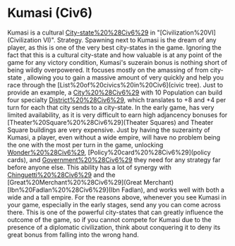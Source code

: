 # Kumasi (Civ6)

Kumasi is a cultural [City-state%20%28Civ6%29](city-state) in "[Civilization%20VI](Civilization VI)".
Strategy.
Spawning next to Kumasi is the dream of any player, as this is one of the very best city-states in the game. Ignoring the fact that this is a cultural city-state and how valuable is at any point of the game for any victory condition, Kumasi's suzerain bonus is nothing short of being wildly overpowered. It focuses mostly on the amassing of from city-state , allowing you to gain a massive amount of very quickly and help you race through the [List%20of%20civics%20in%20Civ6](civic tree). Just to provide an example, a [City%20%28Civ6%29](city) with 10 Population can build four specialty [District%20%28Civ6%29](districts), which translates to +8 and +4 per turn for each that city sends to a city-state. 
In the early game, has very limited availability, as it is very difficult to earn high adjancency bonuses for [Theater%20Square%20%28Civ6%29](Theater Squares) and Theater Square buildings are very expensive. Just by having the suzerainty of Kumasi, a player, even without a wide empire, will have no problem being the one with the most per turn in the game, unlocking [Wonder%20%28Civ6%29](wonders), [Policy%20card%20%28Civ6%29](policy cards), and [Government%20%28Civ6%29](governments) they need for any strategy far before anyone else. This ability has a lot of synergy with [Chinguetti%20%28Civ6%29](Chinguetti) and the [Great%20Merchant%20%28Civ6%29](Great Merchant) [Ibn%20Fadlan%20%28Civ6%29](Ibn Fadlan), and works well with both a wide and a tall empire.
For the reasons above, whenever you see Kumasi in your game, especially in the early stages, send any you can come across there. This is one of the powerful city-states that can greatly influence the outcome of the game, so if you cannot compete for Kumasi due to the presence of a diplomatic civilization, think about conquering it to deny its great bonus from falling into the wrong hand.